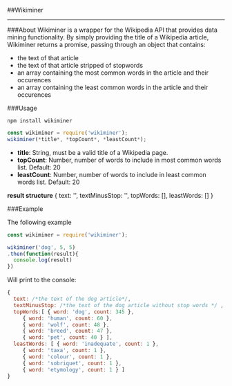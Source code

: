 ##Wikiminer
***

###About
Wikiminer is a wrapper for the Wikipedia API that provides data mining functionality. By simply providing the title of a Wikipedia article, Wikiminer returns a promise, passing through an object that contains:

- the text of that article
- the text of that article stripped of stopwords
- an array containing the most common words in the article and their occurences
- an array containing the least common words in the article and their occurences

###Usage
```
npm install wikiminer
```


``` javascript
const wikiminer = require('wikiminer');
wikiminer(*title*, *topCount*, *leastCount*);
```

- **title**: String, must be a valid title of a Wikipedia page.
- **topCount**: Number, number of words to include in most common words list. Default: 20
- **leastCount**: Number, number of words to include in least common words list. Default: 20

**result structure**
{	text: '',
	textMinusStop: '',
	topWords: [],
	leastWords: []
}

###Example

The following example

``` javascript
const wikiminer = require('wikiminer');

wikiminer('dog', 5, 5)
.then(function(result){
  console.log(result)
})
```

Will print to the console:

``` javascript
{
  text: /*the text of the dog article*/,
  textMinusStop: /*the text of the dog article without stop words */ ,
  topWords:[ { word: 'dog', count: 345 },
     { word: 'human', count: 60 },
     { word: 'wolf', count: 48 },
     { word: 'breed', count: 47 },
     { word: 'pet', count: 40 } ],
  leastWords: [ { word: 'inadequate', count: 1 },
     { word: 'taxa', count: 1 },
     { word: 'colour', count: 1 },
     { word: 'sobriquet', count: 1 },
     { word: 'etymology', count: 1 } ]
}
```

